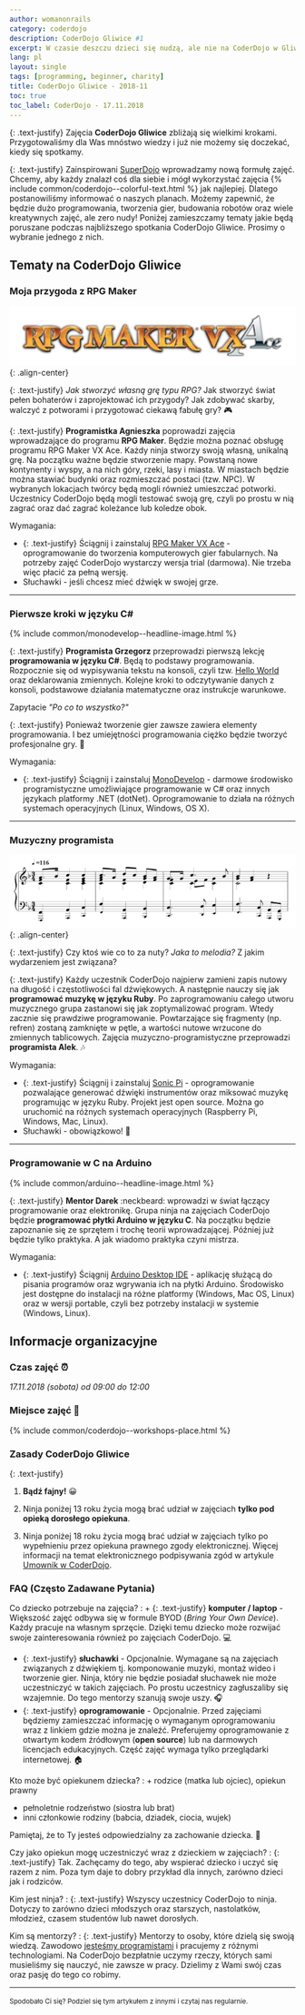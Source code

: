 ```yaml
---
author: womanonrails
category: coderdojo
description: CoderDojo Gliwice #1
excerpt: W czasie deszczu dzieci się nudzą, ale nie na CoderDojo w Gliwicach. Listopadowe zajęcia zapowiadają się wyśmienicie. Zapraszamy do zapoznania się z tematami.
lang: pl
layout: single
tags: [programming, beginner, charity]
title: CoderDojo Gliwice - 2018-11
toc: true
toc_label: CoderDojo - 17.11.2018
---
```


{: .text-justify}
Zajęcia **CoderDojo Gliwice** zbliżają się wielkimi krokami.
Przygotowaliśmy dla Was mnóstwo wiedzy i już nie możemy się doczekać, kiedy się spotkamy.

{: .text-justify}
Zainspirowani [SuperDojo](/coderdojo/2018/10/superdojo/) wprowadzamy nową formułę zajęć.
Chcemy, aby każdy znalazł coś dla siebie i mógł wykorzystać zajęcia {% include common/coderdojo--colorful-text.html %} jak najlepiej.
Dlatego postanowiliśmy informować o naszych planach.
Możemy zapewnić, że będzie dużo programowania, tworzenia gier, budowania robotów oraz wiele kreatywnych zajęć, ale zero nudy!
Poniżej zamieszczamy tematy jakie będą poruszane podczas najbliższego spotkania CoderDojo Gliwice.
Prosimy o wybranie jednego z nich.


## Tematy na CoderDojo Gliwice

### Moja przygoda z RPG Maker

![Logo RPG Maker VX Ace](/assets/images/rpgmaker/rpg-maker-vx-ace.png){: .align-center}

{: .text-justify}
_Jak stworzyć własną grę typu RPG?_
Jak stworzyć świat pełen bohaterów i zaprojektować ich przygody?
Jak zdobywać skarby, walczyć z potworami i przygotować ciekawą fabułę gry? :video_game:

{: .text-justify}
**Programistka Agnieszka** poprowadzi zajęcia wprowadzające do programu **RPG Maker**.
Będzie można poznać obsługę programu RPG Maker VX Ace.
Każdy ninja stworzy swoją własną, unikalną grę.
Na początku ważne będzie stworzenie mapy.
Powstaną nowe kontynenty i wyspy, a na nich góry, rzeki, lasy i miasta.
W miastach będzie można stawiać budynki oraz rozmieszczać postaci (tzw. NPC).
W wybranych lokacjach twórcy będą mogli również umieszczać potworki.
Uczestnicy CoderDojo będą mogli testować swoją grę, czyli po prostu w nią zagrać oraz dać zagrać koleżance lub koledze obok.

Wymagania:
+ {: .text-justify} Ściągnij i zainstaluj <a href='https://www.rpgmakerweb.com/download/free-trials/trial-rpg-maker-vx-ace' rel='nofollow noopener noreferrer' target='_blank'>RPG Maker VX Ace</a> - oprogramowanie do tworzenia komputerowych gier fabularnych.
Na potrzeby zajęć CoderDojo wystarczy wersja trial (darmowa).
Nie trzeba więc płacić za pełną wersję.
+ Słuchawki - jeśli chcesz mieć dźwięk w swojej grze.


----

### Pierwsze kroki w języku C#

{% include common/monodevelop--headline-image.html %}

{: .text-justify}
**Programista Grzegorz** przeprowadzi pierwszą lekcję **programowania w języku C#**.
Będą to podstawy programowania.
Rozpocznie się od wypisywania tekstu na konsoli, czyli tzw. [Hello World](/programming/2018/10/hello-world/) oraz deklarowania zmiennych.
Kolejne kroki to odczytywanie danych z konsoli, podstawowe działania matematyczne oraz instrukcje warunkowe.

Zapytacie _"Po co to wszystko?"_

{: .text-justify}
Ponieważ tworzenie gier zawsze zawiera elementy programowania.
I bez umiejętności programowania ciężko będzie tworzyć profesjonalne gry. :game_die:

Wymagania:
+ {: .text-justify} Ściągnij i zainstaluj <a href='https://www.monodevelop.com/' rel='nofollow noopener noreferrer' target='_blank'>MonoDevelop</a> - darmowe środowisko programistyczne umożliwiające programowanie w C# oraz innych językach platformy .NET (dotNet).
Oprogramowanie to działa na różnych systemach operacyjnych (Linux, Windows, OS X).


----

### Muzyczny programista

![Zapis nutowy Mazurka Dąbrowskiego](/assets/articles/2018-11-07/mazurek-dabrowskiego.png){: .align-center}


{: .text-justify}
Czy ktoś wie co to za nuty?
_Jaka to melodia?_
Z jakim wydarzeniem jest związana?

{: .text-justify}
Każdy uczestnik CoderDojo najpierw zamieni zapis nutowy na długość i częstotliwości fal dźwiękowych.
A następnie nauczy się jak **programować muzykę w języku Ruby**.
Po zaprogramowaniu całego utworu muzycznego grupa zastanowi się jak zoptymalizować program.
Wtedy zacznie się prawdziwe programowanie.
Powtarzające się fragmenty (np. refren) zostaną zamknięte w pętle, a wartości nutowe wrzucone do zmiennych tablicowych.
Zajęcia muzyczno-programistyczne przeprowadzi **programista Alek**. :notes:

Wymagania:
+ {: .text-justify} Ściągnij i zainstaluj <a href='https://sonic-pi.net/' rel='nofollow noopener noreferrer' target='_blank'>Sonic Pi</a> - oprogramowanie pozwalające generować dźwięki instrumentów oraz miksować muzykę programując w języku Ruby.
Projekt jest open source.
Można go uruchomić na różnych systemach operacyjnych (Raspberry Pi, Windows, Mac, Linux).
+ Słuchawki - obowiązkowo! :loudspeaker:


----

### Programowanie w C na Arduino

{% include common/arduino--headline-image.html %}

{: .text-justify}
**Mentor Darek** :neckbeard: wprowadzi w świat łączący programowanie oraz elektronikę.
Grupa ninja na zajęciach CoderDojo będzie **programować płytki Arduino w języku C**.
Na początku będzie zapoznanie się ze sprzętem i trochę teorii wprowadzającej.
Później już będzie tylko praktyka.
A jak wiadomo praktyka czyni mistrza.

Wymagania:
+ {: .text-justify} Ściągnij <a href='https://www.arduino.cc/en/Guide/HomePage#install' rel='nofollow noopener noreferrer' target='_blank'>Arduino Desktop IDE</a> - aplikację służącą do pisania programów oraz wgrywania ich na płytki Arduino.
Środowisko jest dostępne do instalacji na różne platformy (Windows, Mac OS, Linux) oraz w wersji portable, czyli bez potrzeby instalacji w systemie (Windows, Linux).


## Informacje organizacyjne

### Czas zajęć :alarm_clock:
_17.11.2018 (sobota) od 09:00 do 12:00_

### Miejsce zajęć :office:
{% include common/coderdojo--workshops-place.html %}

### Zasady CoderDojo Gliwice

{: .text-justify}
1. **Bądź fajny!** :grinning:

2. Ninja poniżej 13 roku życia mogą brać udział w zajęciach **tylko pod opieką dorosłego opiekuna**.

3. Ninja poniżej 18 roku życia mogą brać udział w zajęciach tylko po wypełnieniu przez opiekuna prawnego zgody elektronicznej.
Więcej informacji na temat elektronicznego podpisywania zgód w artykule
<a href='https://coderdojo.org.pl/aktualnosci/umownik-coderdojo-polska/' rel='nofollow noopener noreferrer' target='_blank' title='Umownik w CoderDojo Polska, czyli dlaczego chcemy zaoszczędzić kilka drzew'>Umownik w CoderDojo</a>.


### FAQ (Często Zadawane Pytania)

Co dziecko potrzebuje na zajęcia?
: + {: .text-justify} **komputer / laptop** - Większość zajęć odbywa się w formule BYOD (_Bring Your Own Device_).
  Każdy pracuje na własnym sprzęcie.
  Dzięki temu dziecko może rozwijać swoje zainteresowania również po zajęciach CoderDojo. :computer:
  + {: .text-justify} **słuchawki** - Opcjonalnie.
    Wymagane są na zajęciach związanych z dźwiękiem tj. komponowanie muzyki, montaż wideo i tworzenie gier.
    Ninja, który nie będzie posiadał słuchawek nie może uczestniczyć w takich zajęciach.
    Po prostu uczestnicy zagłuszaliby się wzajemnie.
    Do tego mentorzy szanują swoje uszy. :headphones:
  + {: .text-justify} **oprogramowanie** - Opcjonalnie.
    Przed zajęciami będziemy zamieszczać informację o wymaganym oprogramowaniu wraz z linkiem gdzie można je znaleźć.
    Preferujemy oprogramowanie z otwartym kodem źródłowym (**open source**) lub na darmowych licencjach edukacyjnych.
    Część zajęć wymaga tylko przeglądarki internetowej. :house:

Kto może być opiekunem dziecka?
: + rodzice (matka lub ojciec), opiekun prawny
  + pełnoletnie rodzeństwo (siostra lub brat)
  + inni członkowie rodziny (babcia, dziadek, ciocia, wujek)

  Pamiętaj, że to Ty jesteś odpowiedzialny za zachowanie dziecka. :baby:

Czy jako opiekun mogę uczestniczyć wraz z dzieckiem w&nbsp;zajęciach?
: {: .text-justify} Tak.
  Zachęcamy do tego, aby wspierać dziecko i uczyć się razem z nim.
  Poza tym daje to dobry przykład dla innych, zarówno dzieci jak i rodziców.

Kim jest ninja?
: {: .text-justify} Wszyscy uczestnicy CoderDojo to ninja.
  Dotyczy to zarówno dzieci młodszych oraz starszych, nastolatków, młodzież, czasem studentów lub nawet dorosłych.

Kim są mentorzy?
: {: .text-justify} Mentorzy to osoby, które dzielą się swoją wiedzą.
  Zawodowo <a href='https://fractalsoft.org/pl' title='Programiści aplikacji internetowych'>jesteśmy programistami</a> i pracujemy z różnymi technologiami.
  Na CoderDojo bezpłatnie uczymy rzeczy, których sami musieliśmy się nauczyć, nie zawsze w pracy.
  Dzielimy z Wami swój czas oraz pasję do tego co robimy.

----
<small>Spodobało Ci się? Podziel się tym artykułem z innymi i czytaj nas regularnie.</small>
